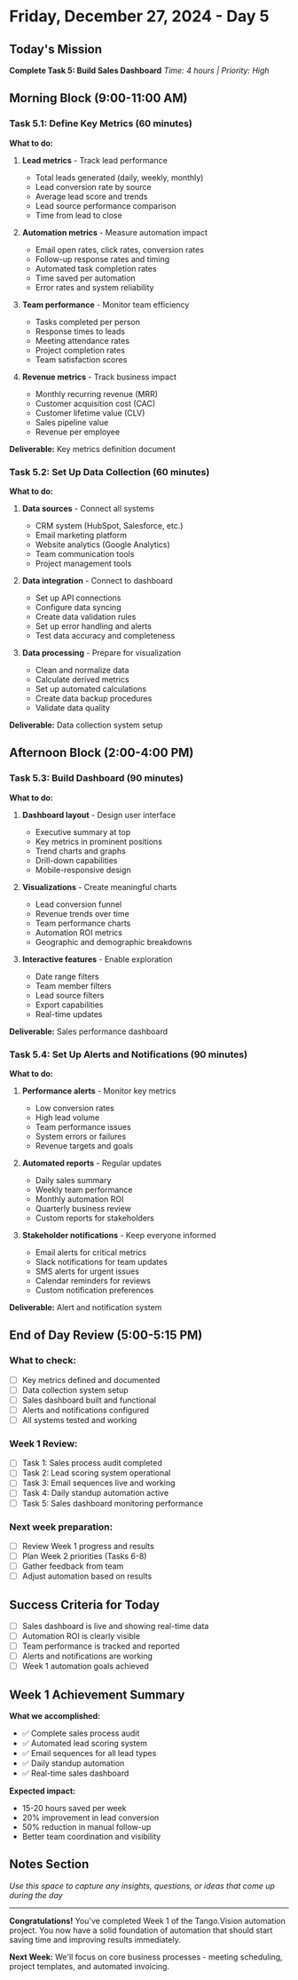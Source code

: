 # Friday, December 27, 2024 - Day 5

## Today's Mission
**Complete Task 5: Build Sales Dashboard**
*Time: 4 hours | Priority: High*

## Morning Block (9:00-11:00 AM)
### Task 5.1: Define Key Metrics (60 minutes)
**What to do:**
1. **Lead metrics** - Track lead performance
   - Total leads generated (daily, weekly, monthly)
   - Lead conversion rate by source
   - Average lead score and trends
   - Lead source performance comparison
   - Time from lead to close

2. **Automation metrics** - Measure automation impact
   - Email open rates, click rates, conversion rates
   - Follow-up response rates and timing
   - Automated task completion rates
   - Time saved per automation
   - Error rates and system reliability

3. **Team performance** - Monitor team efficiency
   - Tasks completed per person
   - Response times to leads
   - Meeting attendance rates
   - Project completion rates
   - Team satisfaction scores

4. **Revenue metrics** - Track business impact
   - Monthly recurring revenue (MRR)
   - Customer acquisition cost (CAC)
   - Customer lifetime value (CLV)
   - Sales pipeline value
   - Revenue per employee

**Deliverable:** Key metrics definition document

### Task 5.2: Set Up Data Collection (60 minutes)
**What to do:**
1. **Data sources** - Connect all systems
   - CRM system (HubSpot, Salesforce, etc.)
   - Email marketing platform
   - Website analytics (Google Analytics)
   - Team communication tools
   - Project management tools

2. **Data integration** - Connect to dashboard
   - Set up API connections
   - Configure data syncing
   - Create data validation rules
   - Set up error handling and alerts
   - Test data accuracy and completeness

3. **Data processing** - Prepare for visualization
   - Clean and normalize data
   - Calculate derived metrics
   - Set up automated calculations
   - Create data backup procedures
   - Validate data quality

**Deliverable:** Data collection system setup

## Afternoon Block (2:00-4:00 PM)
### Task 5.3: Build Dashboard (90 minutes)
**What to do:**
1. **Dashboard layout** - Design user interface
   - Executive summary at top
   - Key metrics in prominent positions
   - Trend charts and graphs
   - Drill-down capabilities
   - Mobile-responsive design

2. **Visualizations** - Create meaningful charts
   - Lead conversion funnel
   - Revenue trends over time
   - Team performance charts
   - Automation ROI metrics
   - Geographic and demographic breakdowns

3. **Interactive features** - Enable exploration
   - Date range filters
   - Team member filters
   - Lead source filters
   - Export capabilities
   - Real-time updates

**Deliverable:** Sales performance dashboard

### Task 5.4: Set Up Alerts and Notifications (90 minutes)
**What to do:**
1. **Performance alerts** - Monitor key metrics
   - Low conversion rates
   - High lead volume
   - Team performance issues
   - System errors or failures
   - Revenue targets and goals

2. **Automated reports** - Regular updates
   - Daily sales summary
   - Weekly team performance
   - Monthly automation ROI
   - Quarterly business review
   - Custom reports for stakeholders

3. **Stakeholder notifications** - Keep everyone informed
   - Email alerts for critical metrics
   - Slack notifications for team updates
   - SMS alerts for urgent issues
   - Calendar reminders for reviews
   - Custom notification preferences

**Deliverable:** Alert and notification system

## End of Day Review (5:00-5:15 PM)
### What to check:
- [ ] Key metrics defined and documented
- [ ] Data collection system setup
- [ ] Sales dashboard built and functional
- [ ] Alerts and notifications configured
- [ ] All systems tested and working

### Week 1 Review:
- [ ] Task 1: Sales process audit completed
- [ ] Task 2: Lead scoring system operational
- [ ] Task 3: Email sequences live and working
- [ ] Task 4: Daily standup automation active
- [ ] Task 5: Sales dashboard monitoring performance

### Next week preparation:
- [ ] Review Week 1 progress and results
- [ ] Plan Week 2 priorities (Tasks 6-8)
- [ ] Gather feedback from team
- [ ] Adjust automation based on results

## Success Criteria for Today
- [ ] Sales dashboard is live and showing real-time data
- [ ] Automation ROI is clearly visible
- [ ] Team performance is tracked and reported
- [ ] Alerts and notifications are working
- [ ] Week 1 automation goals achieved

## Week 1 Achievement Summary
**What we accomplished:**
- ✅ Complete sales process audit
- ✅ Automated lead scoring system
- ✅ Email sequences for all lead types
- ✅ Daily standup automation
- ✅ Real-time sales dashboard

**Expected impact:**
- 15-20 hours saved per week
- 20% improvement in lead conversion
- 50% reduction in manual follow-up
- Better team coordination and visibility

## Notes Section
*Use this space to capture any insights, questions, or ideas that come up during the day*

---

**Congratulations!** You've completed Week 1 of the Tango.Vision automation project. You now have a solid foundation of automation that should start saving time and improving results immediately.

**Next Week:** We'll focus on core business processes - meeting scheduling, project templates, and automated invoicing.
